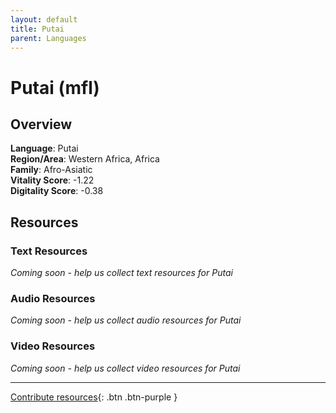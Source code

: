 ```yaml
---
layout: default
title: Putai
parent: Languages
---
```


# Putai (mfl)

## Overview

**Language**: Putai  
**Region/Area**: Western Africa, Africa  
**Family**: Afro-Asiatic  
**Vitality Score**: -1.22  
**Digitality Score**: -0.38  

## Resources

### Text Resources
*Coming soon - help us collect text resources for Putai*

### Audio Resources
*Coming soon - help us collect audio resources for Putai*

### Video Resources
*Coming soon - help us collect video resources for Putai*

---

[Contribute resources](https://fairtrain.github.io/){: .btn .btn-purple }

